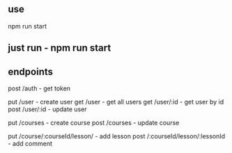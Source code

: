## use
npm run start

## just run - npm run start

## endpoints
post /auth - get token

put /user - create user
get /user - get all users
get /user/:id - get user by id
post /user/:id - update user

put /courses - create course
post /courses - update course

put /course/:courseId/lesson/ - add lesson
post /:courseId/lesson/:lessonId - add comment
